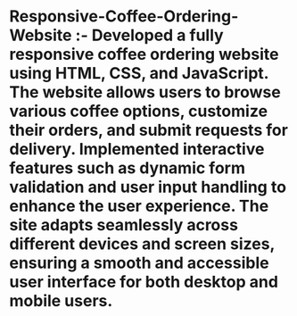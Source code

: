 # Responsive-Coffee-Ordering-Website :- Developed a fully responsive coffee ordering website using HTML, CSS, and JavaScript. The website allows users to browse various coffee options, customize their orders, and submit requests for delivery. Implemented interactive features such as dynamic form validation and user input handling to enhance the user experience. The site adapts seamlessly across different devices and screen sizes, ensuring a smooth and accessible user interface for both desktop and mobile users.
